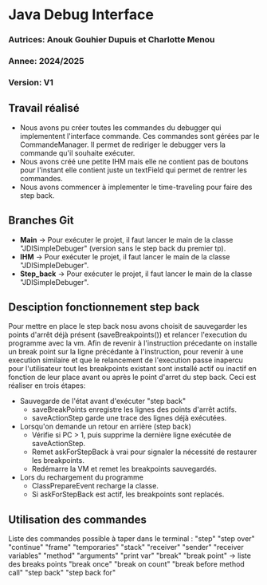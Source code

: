 # Java Debug Interface
### Autrices: Anouk Gouhier Dupuis et Charlotte Menou
### Annee: 2024/2025
### Version: V1

## Travail réalisé

* Nous avons pu créer toutes les commandes du debugger qui implementent l'interface commande.
Ces commandes sont gérées par le CommandeManager. Il permet de rediriger le debugger vers la commande qu'il souhaite exécuter.
* Nous avons créé une petite IHM mais elle ne contient pas de boutons pour l'instant elle contient juste un textField qui permet de rentrer les commandes.
* Nous avons commencer à implementer le time-traveling pour faire des step back.

## Branches Git

* **Main** -> Pour exécuter le projet, il faut lancer le main de la classe "JDISimpleDebuger" (version sans le step back du premier tp).
* **IHM** -> Pour exécuter le projet, il faut lancer le main de la classe "JDISimpleDebuger".
* **Step_back** -> Pour exécuter le projet, il faut lancer le main de la classe "JDISimpleDebuger".

## Desciption fonctionnement step back 

Pour mettre en place le step back nosu avons choisit de sauvegarder les points d'arrêt déjà présent (saveBreakpoints()) et relancer l'execution du programme avec la vm.
Afin de revenir à l'instruction précedante on installe un break point sur la ligne précédante à l'instruction, pour revenir à une execution similaire et que le relancement de l'execution passe inapercu pour l'utilisateur tout les breakpoints existant sont installé actif ou inactif en fonction de leur place avant ou après le point d'arret du step back.
Ceci est réaliser en trois étapes:  
* Sauvegarde de l'état avant d'exécuter "step back"
  * saveBreakPoints enregistre les lignes des points d'arrêt actifs. 
  * saveActionStep garde une trace des lignes déjà exécutées.
* Lorsqu'on demande un retour en arrière (step back)
  * Vérifie si PC > 1, puis supprime la dernière ligne exécutée de saveActionStep. 
  * Remet askForStepBack à vrai pour signaler la nécessité de restaurer les breakpoints. 
  * Redémarre la VM et remet les breakpoints sauvegardés.
* Lors du rechargement du programme 
  * ClassPrepareEvent recharge la classe. 
  * Si askForStepBack est actif, les breakpoints sont replacés.

## Utilisation des commandes 
Liste des commandes possible à taper dans le terminal :
"step"
"step over"
"continue"
"frame"
"temporaries"
"stack"
"receiver"
"sender"
"receiver variables"
"method"
"arguments"
"print var"
"break"
"break point" -> liste des breaks points
"break once"
"break on count"
"break before method call"
"step back"
"step back for"

